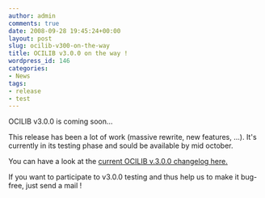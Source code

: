 ```yaml
---
author: admin
comments: true
date: 2008-09-28 19:45:24+00:00
layout: post
slug: ocilib-v300-on-the-way
title: OCILIB v3.0.0 on the way !
wordpress_id: 146
categories:
- News
tags:
- release
- test
---
```


  

OCILIB v3.0.0 is coming soon...

This release has been a lot of work (massive rewrite, new features, ...).
It's currently in its testing phase and sould be available by mid october.

You can have a look at the [current OCILIB v.3.0.0 changelog here.](http://orclib.sourceforge.net/public/changelogs/ocilib-changelog-v3.0.0.txt)

If you want to participate to v3.0.0 testing and thus help us to make it bug-free, just send a mail !
